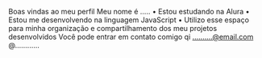 Boas vindas ao meu perfil
Meu nome é .....
• Estou estudando na Alura
• Estou me desenvolvendo na linguagem JavaScript
• Utilizo esse espaço para minha organização e compartilhamento dos meu projetos desenvolvidos
Você pode entrar em contato comigo qi
..........@email.com
@............
<!--
**eduardavieiira/eduardavieiira** is a ✨ _special_ ✨ repository because its `README.md` (this file) appears on your GitHub profile.

Here are some ideas to get you started:

- 🔭 I’m currently working on ...
- 🌱 I’m currently learning ...
- 👯 I’m looking to collaborate on ...
- 🤔 I’m looking for help with ...
- 💬 Ask me about ...
- 📫 How to reach me: ...
- 😄 Pronouns: ...
- ⚡ Fun fact: ...
-->
